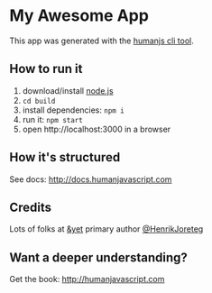 # My Awesome App

This app was generated with the [humanjs cli tool](http://docs.humanjavascript.com).

## How to run it

1. download/install [node.js](http://nodejs.org/)
1. `cd build`
1. install dependencies: `npm i`
1. run it: `npm start`
1. open http://localhost:3000 in a browser

## How it's structured

See docs: http://docs.humanjavascript.com

## Credits

Lots of folks at [&yet](http://andyet.com) primary author [@HenrikJoreteg](http://twitter.com/henrikjoreteg)

## Want a deeper understanding?

Get the book: http://humanjavascript.com
